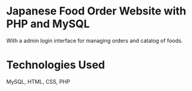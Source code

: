 # Japanese Food Order Website with PHP and MySQL
With a admin login interface for managing orders and catalog of foods.

# Technologies Used
MySQL, HTML, CSS, PHP